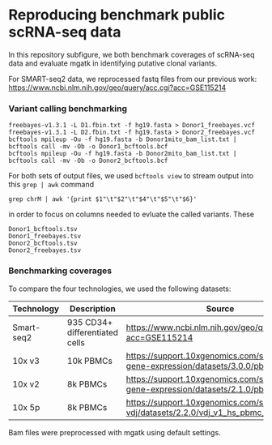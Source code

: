 # Reproducing benchmark public scRNA-seq data

In this repository subfigure, we both benchmark coverages of scRNA-seq data and evaluate mgatk in identifying putative clonal variants.

For SMART-seq2 data, we reprocessed fastq files from our previous work: https://www.ncbi.nlm.nih.gov/geo/query/acc.cgi?acc=GSE115214

### Variant calling benchmarking

```
freebayes-v1.3.1 -L D1.fbin.txt -f hg19.fasta > Donor1_freebayes.vcf
freebayes-v1.3.1 -L D2.fbin.txt -f hg19.fasta > Donor2_freebayes.vcf
bcftools mpileup -Ou -f hg19.fasta -b Donor1mito_bam_list.txt | bcftools call -mv -Ob -o Donor1_bcftools.bcf
bcftools mpileup -Ou -f hg19.fasta -b Donor2mito_bam_list.txt | bcftools call -mv -Ob -o Donor2_bcftools.bcf
```


For both sets of output files, we used `bcftools view` to stream output into this `grep | awk` command

```
grep chrM | awk '{print $1"\t"$2"\t"$4"\t"$5"\t"$6}' 
```

in order to focus on columns needed to evluate the called variants. These

```
Donor1_bcftools.tsv
Donor1_freebayes.tsv
Donor2_bcftools.tsv
Donor2_freebayes.tsv
```

### Benchmarking coverages

To compare the four technologies, we used the following datasets:

Technology|Description|Source
--- | --- | ---
Smart-seq2|935 CD34+ differentiated cells|https://www.ncbi.nlm.nih.gov/geo/query/acc.cgi?acc=GSE115214
10x v3|10k PBMCs|https://support.10xgenomics.com/single-cell-gene-expression/datasets/3.0.0/pbmc_10k_v3
10x v2|8k PBMCs|https://support.10xgenomics.com/single-cell-gene-expression/datasets/2.1.0/pbmc8k
10x 5p|8k PBMCs|https://support.10xgenomics.com/single-cell-vdj/datasets/2.2.0/vdj_v1_hs_pbmc_5gex

Bam files were preprocessed with mgatk using default settings. 